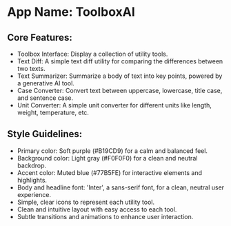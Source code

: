 # **App Name**: ToolboxAI

## Core Features:

- Toolbox Interface: Display a collection of utility tools.
- Text Diff: A simple text diff utility for comparing the differences between two texts.
- Text Summarizer: Summarize a body of text into key points, powered by a generative AI tool.
- Case Converter: Convert text between uppercase, lowercase, title case, and sentence case.
- Unit Converter: A simple unit converter for different units like length, weight, temperature, etc.

## Style Guidelines:

- Primary color: Soft purple (#B19CD9) for a calm and balanced feel.
- Background color: Light gray (#F0F0F0) for a clean and neutral backdrop.
- Accent color: Muted blue (#77B5FE) for interactive elements and highlights.
- Body and headline font: 'Inter', a sans-serif font, for a clean, neutral user experience.
- Simple, clear icons to represent each utility tool.
- Clean and intuitive layout with easy access to each tool.
- Subtle transitions and animations to enhance user interaction.